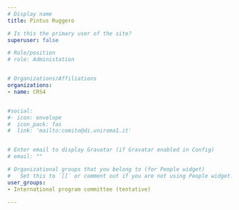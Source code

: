 ```yaml
---
# Display name
title: Pintus Ruggero

# Is this the primary user of the site?
superuser: false

# Role/position
# role: Administation


# Organizations/Affiliations
organizations:
- name: CRS4


#social:
#- icon: envelope
#  icon_pack: fas
#  link: 'mailto:comito@di.uniroma1.it'


# Enter email to display Gravatar (if Gravatar enabled in Config)
# email: ""

# Organizational groups that you belong to (for People widget)
#   Set this to `[]` or comment out if you are not using People widget.
user_groups:
- International program committee (tentative)

---
```

